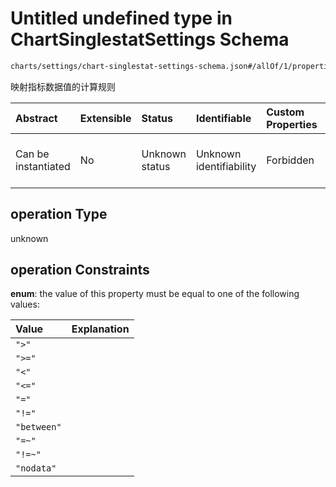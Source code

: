 # Untitled undefined type in ChartSinglestatSettings Schema

```txt
charts/settings/chart-singlestat-settings-schema.json#/allOf/1/properties/mappings/items/properties/operation
```

映射指标数据值的计算规则

| Abstract            | Extensible | Status         | Identifiable            | Custom Properties | Additional Properties | Access Restrictions | Defined In                                                                                                                     |
| :------------------ | :--------- | :------------- | :---------------------- | :---------------- | :-------------------- | :------------------ | :----------------------------------------------------------------------------------------------------------------------------- |
| Can be instantiated | No         | Unknown status | Unknown identifiability | Forbidden         | Allowed               | none                | [chart-singlestat-settings-schema.json\*](../out/charts/settings/chart-singlestat-settings-schema.json "open original schema") |

## operation Type

unknown

## operation Constraints

**enum**: the value of this property must be equal to one of the following values:

| Value       | Explanation |
| :---------- | :---------- |
| `">"`       |             |
| `">="`      |             |
| `"<"`       |             |
| `"<="`      |             |
| `"="`       |             |
| `"!="`      |             |
| `"between"` |             |
| `"=~"`      |             |
| `"!=~"`     |             |
| `"nodata"`  |             |
